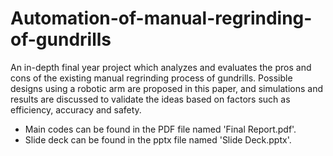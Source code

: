 # Automation-of-manual-regrinding-of-gundrills
An in-depth final year project which analyzes and evaluates the pros and cons of the existing manual regrinding process of gundrills. Possible designs using a robotic arm are proposed in this paper, and simulations and results are discussed to validate the ideas based on factors such as efficiency, accuracy and safety.

- Main codes can be found in the PDF file named 'Final Report.pdf'.
- Slide deck can be found in the pptx file named 'Slide Deck.pptx'.
